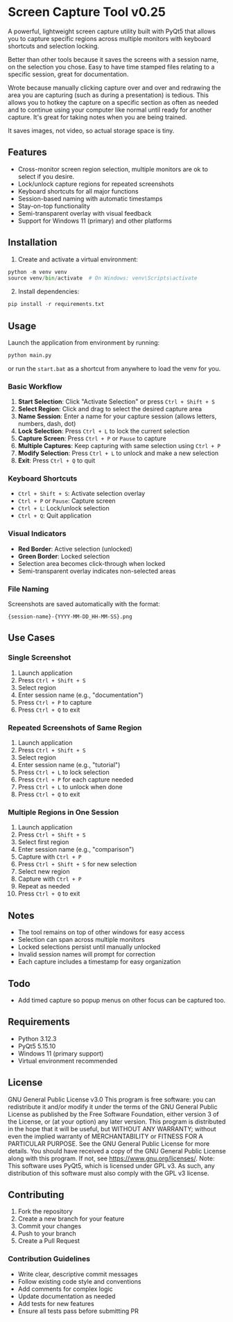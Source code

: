 # Screen Capture Tool v0.25

A powerful, lightweight screen capture utility built with PyQt5 that allows you to capture specific regions across multiple monitors with keyboard shortcuts and selection locking.

Better than other tools because it saves the screens with a session name, on the selection you chose.   Easy to have time stamped files relating to a specific session, great for documentation.

Wrote because manually clicking capture over and over and redrawing the area you are capturing (such as during a presentation) is tedious.   This allows you to hotkey the capture on a specific section as often as needed and to continue using your computer like normal until ready for another capture.   It's great for taking notes when you are being trained.

It saves images, not video, so actual storage space is tiny.

## Features

- Cross-monitor screen region selection, multiple monitors are ok to select if you desire.
- Lock/unlock capture regions for repeated screenshots
- Keyboard shortcuts for all major functions
- Session-based naming with automatic timestamps
- Stay-on-top functionality
- Semi-transparent overlay with visual feedback
- Support for Windows 11 (primary) and other platforms

## Installation

1. Create and activate a virtual environment:
```python
python -m venv venv
source venv/bin/activate  # On Windows: venv\Scripts\activate
```

2. Install dependencies:
```python
pip install -r requirements.txt
```

## Usage

Launch the application from environment by running:
```python
python main.py
```
or run the `start.bat` as a shortcut from anywhere to load the venv for you.

### Basic Workflow

1. **Start Selection**: Click "Activate Selection" or press `Ctrl + Shift + S`
2. **Select Region**: Click and drag to select the desired capture area
3. **Name Session**: Enter a name for your capture session (allows letters, numbers, dash, dot)
4. **Lock Selection**: Press `Ctrl + L` to lock the current selection
5. **Capture Screen**: Press `Ctrl + P` or `Pause` to capture
6. **Multiple Captures**: Keep capturing with same selection using `Ctrl + P`
7. **Modify Selection**: Press `Ctrl + L` to unlock and make a new selection
8. **Exit**: Press `Ctrl + Q` to quit

### Keyboard Shortcuts

- `Ctrl + Shift + S`: Activate selection overlay
- `Ctrl + P` or `Pause`: Capture screen
- `Ctrl + L`: Lock/unlock selection
- `Ctrl + Q`: Quit application

### Visual Indicators

- **Red Border**: Active selection (unlocked)
- **Green Border**: Locked selection
- Selection area becomes click-through when locked
- Semi-transparent overlay indicates non-selected areas

### File Naming

Screenshots are saved automatically with the format:
```
{session-name}-{YYYY-MM-DD_HH-MM-SS}.png
```

## Use Cases

### Single Screenshot
1. Launch application
2. Press `Ctrl + Shift + S`
3. Select region
4. Enter session name (e.g., "documentation")
5. Press `Ctrl + P` to capture
6. Press `Ctrl + Q` to exit

### Repeated Screenshots of Same Region
1. Launch application
2. Press `Ctrl + Shift + S`
3. Select region
4. Enter session name (e.g., "tutorial")
5. Press `Ctrl + L` to lock selection
6. Press `Ctrl + P` for each capture needed
7. Press `Ctrl + L` to unlock when done
8. Press `Ctrl + Q` to exit

### Multiple Regions in One Session
1. Launch application
2. Press `Ctrl + Shift + S`
3. Select first region
4. Enter session name (e.g., "comparison")
5. Capture with `Ctrl + P`
6. Press `Ctrl + Shift + S` for new selection
7. Select new region
8. Capture with `Ctrl + P`
9. Repeat as needed
10. Press `Ctrl + Q` to exit

## Notes

- The tool remains on top of other windows for easy access
- Selection can span across multiple monitors
- Locked selections persist until manually unlocked
- Invalid session names will prompt for correction
- Each capture includes a timestamp for easy organization

## Todo
- Add timed capture so popup menus on other focus can be captured too.

## Requirements

- Python 3.12.3
- PyQt5 5.15.10
- Windows 11 (primary support)
- Virtual environment recommended

## License

GNU General Public License v3.0
This program is free software: you can redistribute it and/or modify
it under the terms of the GNU General Public License as published by
the Free Software Foundation, either version 3 of the License, or
(at your option) any later version.
This program is distributed in the hope that it will be useful,
but WITHOUT ANY WARRANTY; without even the implied warranty of
MERCHANTABILITY or FITNESS FOR A PARTICULAR PURPOSE. See the
GNU General Public License for more details.
You should have received a copy of the GNU General Public License
along with this program. If not, see https://www.gnu.org/licenses/.
Note: This software uses PyQt5, which is licensed under GPL v3. As such,
any distribution of this software must also comply with the GPL v3 license.

## Contributing

1. Fork the repository
2. Create a new branch for your feature
3. Commit your changes
4. Push to your branch
5. Create a Pull Request

### Contribution Guidelines

- Write clear, descriptive commit messages
- Follow existing code style and conventions
- Add comments for complex logic
- Update documentation as needed
- Add tests for new features
- Ensure all tests pass before submitting PR
